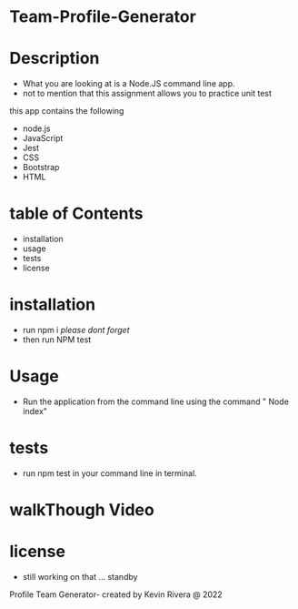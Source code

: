 # Team-Profile-Generator

# Description 
- What you are looking at is a Node.JS command line app. 
- not to mention that this assignment allows you to practice unit test 

this app contains the following 
- node.js
- JavaScript
- Jest
- CSS
- Bootstrap
- HTML

# table of Contents
- installation 
- usage 
- tests
- license 

# installation 
- run npm i *please dont forget* 
- then run NPM test 

# Usage 
- Run the application from the command line using the command " Node index" 

# tests 

- run npm test in your command line in terminal. 

# walkThough Video 

# license 
- still working on that ... standby 


Profile Team Generator- created by Kevin Rivera @ 2022 